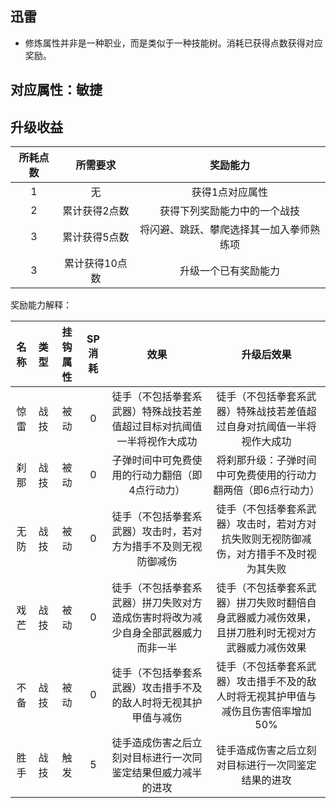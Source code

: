 ## 迅雷

* 修炼属性并非是一种职业，而是类似于一种技能树。消耗已获得点数获得对应奖励。

## 对应属性：敏捷

## 升级收益

所耗点数|所需要求|奖励能力
:--:|:--:|:--:
1|无|获得1点对应属性
2|累计获得2点数|获得下列奖励能力中的一个战技
3|累计获得5点数|将闪避、跳跃、攀爬选择其一加入拳师熟练项
3|累计获得10点数|升级一个已有奖励能力

奖励能力解释：

名称|类型|挂钩属性|SP消耗|效果|升级后效果
:--:|:--:|:--:|:--:|:--:|:--:
惊雷|战技|被动|0|徒手（不包括拳套系武器）特殊战技若差值超过目标对抗阈值一半将视作大成功|徒手（不包括拳套系武器）特殊战技若差值超过自身对抗阈值一半将视作大成功
刹那|战技|被动|0|子弹时间中可免费使用的行动力翻倍（即4点行动力）|将刹那升级：子弹时间中可免费使用的行动力翻两倍（即6点行动力）
无防|战技|被动|0|徒手（不包括拳套系武器）攻击时，若对方为措手不及则无视防御减伤|徒手（不包括拳套系武器）攻击时，若对方对抗失败则无视防御减伤，对方措手不及时视为其失败
戏芒|战技|被动|0|徒手（不包括拳套系武器）拼刀失败对方造成伤害时将改为减少自身全部武器威力而非一半|徒手（不包括拳套系武器）拼刀失败时翻倍自身武器威力减伤效果，且拼刀胜利时无视对方武器威力减伤效果
不备|战技|被动|0|徒手（不包括拳套系武器）攻击措手不及的敌人时将无视其护甲值与减伤|徒手（不包括拳套系武器）攻击措手不及的敌人时将无视其护甲值与减伤且伤害倍率增加50%
胜手|战技|触发|5|徒手造成伤害之后立刻对目标进行一次同鉴定结果但威力减半的进攻|徒手造成伤害之后立刻对目标进行一次同鉴定结果的进攻
